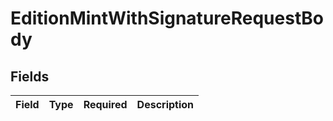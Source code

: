 # EditionMintWithSignatureRequestBody


## Fields

| Field       | Type        | Required    | Description |
| ----------- | ----------- | ----------- | ----------- |